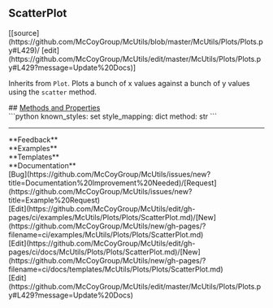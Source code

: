 ## <a id="McUtils.Plots.Plots.ScatterPlot">ScatterPlot</a> 

<div class="docs-source-link" markdown="1">
[[source](https://github.com/McCoyGroup/McUtils/blob/master/McUtils/Plots/Plots.py#L429)/
[edit](https://github.com/McCoyGroup/McUtils/edit/master/McUtils/Plots/Plots.py#L429?message=Update%20Docs)]
</div>

Inherits from `Plot`.
Plots a bunch of x values against a bunch of y values using the `scatter` method.







<div class="collapsible-section">
 <div class="collapsible-section collapsible-section-header" markdown="1">
## <a class="collapse-link" data-toggle="collapse" href="#methods" markdown="1"> Methods and Properties</a> <a class="float-right" data-toggle="collapse" href="#methods"><i class="fa fa-chevron-down"></i></a>
 </div>
 <div class="collapsible-section collapsible-section-body collapse show" id="methods" markdown="1">
 ```python
known_styles: set
style_mapping: dict
method: str
```

 </div>
</div>












---


<div markdown="1" class="text-secondary">
<div class="container">
  <div class="row">
   <div class="col" markdown="1">
**Feedback**   
</div>
   <div class="col" markdown="1">
**Examples**   
</div>
   <div class="col" markdown="1">
**Templates**   
</div>
   <div class="col" markdown="1">
**Documentation**   
</div>
   <div class="col" markdown="1">
   
</div>
   <div class="col" markdown="1">
   
</div>
   <div class="col" markdown="1">
   
</div>
</div>
  <div class="row">
   <div class="col" markdown="1">
[Bug](https://github.com/McCoyGroup/McUtils/issues/new?title=Documentation%20Improvement%20Needed)/[Request](https://github.com/McCoyGroup/McUtils/issues/new?title=Example%20Request)   
</div>
   <div class="col" markdown="1">
[Edit](https://github.com/McCoyGroup/McUtils/edit/gh-pages/ci/examples/McUtils/Plots/Plots/ScatterPlot.md)/[New](https://github.com/McCoyGroup/McUtils/new/gh-pages/?filename=ci/examples/McUtils/Plots/Plots/ScatterPlot.md)   
</div>
   <div class="col" markdown="1">
[Edit](https://github.com/McCoyGroup/McUtils/edit/gh-pages/ci/docs/McUtils/Plots/Plots/ScatterPlot.md)/[New](https://github.com/McCoyGroup/McUtils/new/gh-pages/?filename=ci/docs/templates/McUtils/Plots/Plots/ScatterPlot.md)   
</div>
   <div class="col" markdown="1">
[Edit](https://github.com/McCoyGroup/McUtils/edit/master/McUtils/Plots/Plots.py#L429?message=Update%20Docs)   
</div>
   <div class="col" markdown="1">
   
</div>
   <div class="col" markdown="1">
   
</div>
   <div class="col" markdown="1">
   
</div>
</div>
</div>
</div>